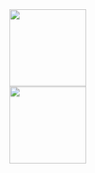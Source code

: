 <div align="center"> <img height="137px" src="https://github-readme-stats.vercel.app/api/top-langs/?username=jet-isnt-haha&layout=compact)](https://github.com/anuraghazra/github-readme-stats" /> </div>

<div align="center"> <img height="137px" src="https://github-readme-stats.vercel.app/api?username=jet-isnt-haha&hide_title=true&hide_border=true&show_icons=trueline_height=21&text_color=000&icon_color=000&bg_color=0,ea6161,ffc64d,fffc4d,52fa5a&theme=graywhite" /> </div>
